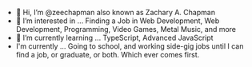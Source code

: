 - 👋 Hi, I’m @zeechapman also known as Zachary A. Chapman
- 👀 I’m interested in ... Finding a Job in Web Development, Web Development, Programming, Video Games, Metal Music, and more
- 🌱 I’m currently learning ... TypeScript, Advanced JavaScript
- I'm currently ... Going to school, and working side-gig jobs until I can find a job, or graduate, or both. Which ever comes first.
<!---
zeechapman/zeechapman is a ✨ special ✨ repository because its `README.md` (this file) appears on your GitHub profile.
You can click the Preview link to take a look at your changes.
--->
